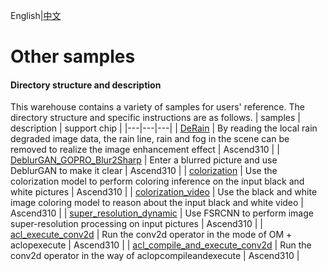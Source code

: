 English|[中文](README_CN.md)

# Other samples

#### Directory structure and description
This warehouse contains a variety of samples for users' reference. The directory structure and specific instructions are as follows.
| samples  | description  | support chip |
|---|---|---|
| [DeRain](./DeRain)  | By reading the local rain degraded image data, the rain line, rain and fog in the scene can be removed to realize the image enhancement effect | Ascend310 |
| [DeblurGAN_GOPRO_Blur2Sharp](./DeblurGAN_GOPRO_Blur2Sharp)  | Enter a blurred picture and use DeblurGAN to make it clear | Ascend310 |
| [colorization](./colorization)  | Use the colorization model to perform coloring inference on the input black and white pictures | Ascend310 |
| [colorization_video](./colorization_video)  | Use the black and white image coloring model to reason about the input black and white video | Ascend310 |
| [super_resolution_dynamic](./super_resolution_dynamic)  | Use FSRCNN to perform image super-resolution processing on input pictures | Ascend310 |
| [acl_execute_conv2d](./acl_execute_conv2d) | Run the conv2d operator in the mode of OM + aclopexecute | Ascend310 |
| [acl_compile_and_execute_conv2d](./acl_compile_and_execute_conv2d) | Run the conv2d operator in the way of aclopcompileandexecute | Ascend310 |

